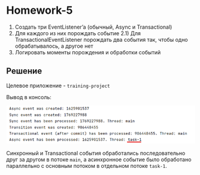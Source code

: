 # Homework-5
1) Создать три EventListener’a (обычный, Async и Transactional)
2) Для каждого из них порождать событие
    2.1) Для TransactionalEventListener порождать два события так, чтобы одно обрабатывалось, а другое нет
3) Логировать моменты порождения и обработки событий

## Решение
Целевое приложение - `training-project`

Вывод в консоль:

![alt text](log.png)

Синхронный и Transactional события обработались последовательно друг за другом в потоке `main`, а асинхронное событие было обработано параллельно с основным потоком в отдельном потоке `task-1`.